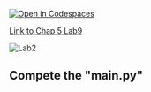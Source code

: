 [![Open in Codespaces](https://classroom.github.com/assets/launch-codespace-2972f46106e565e64193e422d61a12cf1da4916b45550586e14ef0a7c637dd04.svg)](https://classroom.github.com/open-in-codespaces?assignment_repo_id=15357248)

[Link to Chap 5 Lab9](https://docs.google.com/presentation/d/1r3h2R9JwK9HK_U2Ia-zncL0BSjHV6Giu6ugNJ6yZpgc/edit#slide=id.g16b637da4c8_3_116)

![Lab2](https://nimbus-screenshots.s3.amazonaws.com/s/eb3fa7d494b365e9e3a3638ca3e7086b.png)

## Compete the "main.py"


